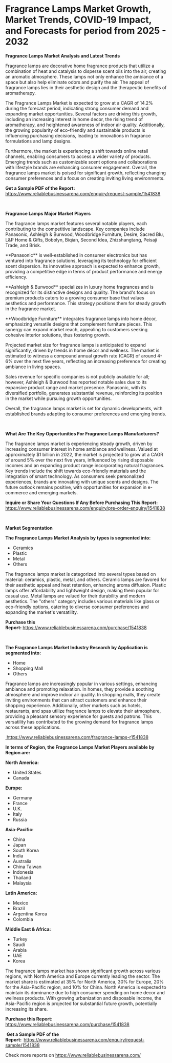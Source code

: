 <p><h1>Fragrance Lamps Market Growth, Market Trends, COVID-19 Impact, and Forecasts for period from 2025 - 2032</h1></p><p><strong>Fragrance Lamps Market Analysis and Latest Trends</strong></p>
<p><p>Fragrance lamps are decorative home fragrance products that utilize a combination of heat and catalysis to disperse scent oils into the air, creating an aromatic atmosphere. These lamps not only enhance the ambiance of a space but also help eliminate odors and purify the air. The appeal of fragrance lamps lies in their aesthetic design and the therapeutic benefits of aromatherapy.</p><p>The Fragrance Lamps Market is expected to grow at a CAGR of 14.2% during the forecast period, indicating strong consumer demand and expanding market opportunities. Several factors are driving this growth, including an increasing interest in home decor, the rising trend of aromatherapy, and heightened awareness of indoor air quality. Additionally, the growing popularity of eco-friendly and sustainable products is influencing purchasing decisions, leading to innovations in fragrance formulations and lamp designs.</p><p>Furthermore, the market is experiencing a shift towards online retail channels, enabling consumers to access a wider variety of products. Emerging trends such as customizable scent options and collaborations with lifestyle brands are enhancing consumer engagement. Overall, the fragrance lamps market is poised for significant growth, reflecting changing consumer preferences and a focus on creating inviting living environments.</p></p>
<p><strong>Get a Sample PDF of the Report:&nbsp;</strong> <a href="https://www.reliablebusinessarena.com/enquiry/request-sample/1541838?utm_campaign=1990&utm_medium=2&utm_source=Github&utm_content=ia&utm_term=08022025&utm_id=fragrance-lamps">https://www.reliablebusinessarena.com/enquiry/request-sample/1541838</a></p>
<p>&nbsp;</p>
<p><strong>Fragrance Lamps Major Market Players</strong></p>
<p><p>The fragrance lamps market features several notable players, each contributing to the competitive landscape. Key companies include Panasonic, Ashleigh & Burwood, Woodbridge Furniture, Desire, Sacred Blu, L&P Home & Gifts, Bobolyn, Biqian, Second Idea, Zhizshangtang, Peisaji Trade, and Brisk.</p><p>**Panasonic** is well-established in consumer electronics but has ventured into fragrance solutions, leveraging its technology for efficient scent dispersion. Its innovative approach is expected to enhance growth, providing a competitive edge in terms of product performance and energy efficiency.</p><p>**Ashleigh & Burwood** specializes in luxury home fragrances and is recognized for its distinctive designs and quality. The brand's focus on premium products caters to a growing consumer base that values aesthetics and performance. This strategy positions them for steady growth in the fragrance market.</p><p>**Woodbridge Furniture** integrates fragrance lamps into home décor, emphasizing versatile designs that complement furniture pieces. This synergy can expand market reach, appealing to customers seeking cohesive interior solutions, thus fostering growth.</p><p>Projected market size for fragrance lamps is anticipated to expand significantly, driven by trends in home décor and wellness. The market is estimated to witness a compound annual growth rate (CAGR) of around 4-6% over the next five years, reflecting an increasing preference for creating ambiance in living spaces.</p><p>Sales revenue for specific companies is not publicly available for all; however, Ashleigh & Burwood has reported notable sales due to its expansive product range and market presence. Panasonic, with its diversified portfolio, generates substantial revenue, reinforcing its position in the market while pursuing growth opportunities.</p><p>Overall, the fragrance lamps market is set for dynamic developments, with established brands adapting to consumer preferences and emerging trends.</p></p>
<p>&nbsp;</p>
<p><strong>What Are The Key Opportunities For Fragrance Lamps Manufacturers?</strong></p>
<p><p>The fragrance lamps market is experiencing steady growth, driven by increasing consumer interest in home ambiance and wellness. Valued at approximately $1 billion in 2022, the market is projected to grow at a CAGR of around 5% over the next five years, influenced by rising disposable incomes and an expanding product range incorporating natural fragrances. Key trends include the shift towards eco-friendly materials and the integration of smart technology. As consumers seek personalized experiences, brands are innovating with unique scents and designs. The future outlook remains positive, with opportunities for expansion in e-commerce and emerging markets.</p></p>
<p><strong>Inquire or Share Your Questions If Any Before Purchasing This Report:</strong> <a href="https://www.reliablebusinessarena.com/enquiry/pre-order-enquiry/1541838?utm_campaign=1990&utm_medium=2&utm_source=Github&utm_content=ia&utm_term=08022025&utm_id=fragrance-lamps">https://www.reliablebusinessarena.com/enquiry/pre-order-enquiry/1541838</a></p>
<p>&nbsp;</p>
<p><strong>Market Segmentation</strong></p>
<p><strong>The Fragrance Lamps Market Analysis by types is segmented into:</strong></p>
<p><ul><li>Ceramics</li><li>Plastic</li><li>Metal</li><li>Others</li></ul></p>
<p><p>The fragrance lamps market is categorized into several types based on material: ceramics, plastic, metal, and others. Ceramic lamps are favored for their aesthetic appeal and heat retention, enhancing aroma diffusion. Plastic lamps offer affordability and lightweight design, making them popular for casual use. Metal lamps are valued for their durability and modern aesthetics. The "others" category includes various materials like glass or eco-friendly options, catering to diverse consumer preferences and expanding the market's versatility.</p></p>
<p><strong>Purchase this Report:&nbsp;</strong><a href="https://www.reliablebusinessarena.com/purchase/1541838?utm_campaign=1990&utm_medium=2&utm_source=Github&utm_content=ia&utm_term=08022025&utm_id=fragrance-lamps">https://www.reliablebusinessarena.com/purchase/1541838</a></p>
<p>&nbsp;</p>
<p><strong>The Fragrance Lamps Market Industry Research by Application is segmented into:</strong></p>
<p><ul><li>Home</li><li>Shopping Mall</li><li>Others</li></ul></p>
<p><p>Fragrance lamps are increasingly popular in various settings, enhancing ambiance and promoting relaxation. In homes, they provide a soothing atmosphere and improve indoor air quality. In shopping malls, they create inviting environments that can attract customers and enhance their shopping experience. Additionally, other markets such as hotels, restaurants, and spas utilize fragrance lamps to elevate their atmosphere, providing a pleasant sensory experience for guests and patrons. This versatility has contributed to the growing demand for fragrance lamps across these applications.</p></p>
<p><a href="https://www.reliablebusinessarena.com/fragrance-lamps-r1541838?utm_campaign=1990&utm_medium=2&utm_source=Github&utm_content=ia&utm_term=08022025&utm_id=fragrance-lamps">&nbsp;https://www.reliablebusinessarena.com/fragrance-lamps-r1541838</a></p>
<p><strong>In terms of Region, the Fragrance Lamps Market Players available by Region are:</strong></p>
<p>
    <p> <strong> North America: </strong>
        <ul>
            <li>United States</li>
            <li>Canada</li>
        </ul>
        </p> 
    <p> <strong> Europe: </strong>
        <ul>
            <li>Germany</li>
            <li>France</li>
            <li>U.K.</li>
            <li>Italy</li>
            <li>Russia</li>
        </ul>
        </p> 
    <p> <strong> Asia-Pacific: </strong>
        <ul>
            <li>China</li>
            <li>Japan</li>
            <li>South Korea</li>
            <li>India</li>
            <li>Australia</li>
            <li>China Taiwan</li>
            <li>Indonesia</li>
            <li>Thailand</li>
            <li>Malaysia</li>
        </ul>
        </p> 
    <p> <strong> Latin America: </strong>
        <ul>
            <li>Mexico</li>
            <li>Brazil</li>
            <li>Argentina Korea</li>
            <li>Colombia</li>
        </ul>
        </p> 
    <p> <strong> Middle East & Africa: </strong>
        <ul>
            <li>Turkey</li>
            <li>Saudi</li>
            <li>Arabia</li>
            <li>UAE</li>
            <li>Korea</li>
        </ul>
    </p>
    </p>
<p><p>The fragrance lamps market has shown significant growth across various regions, with North America and Europe currently leading the sector. The market share is estimated at 35% for North America, 30% for Europe, 20% for the Asia-Pacific region, and 10% for China. North America is expected to maintain its dominance due to high consumer spending on home decor and wellness products. With growing urbanization and disposable income, the Asia-Pacific region is projected for substantial future growth, potentially increasing its share.</p></p>
<p><strong>Purchase this Report: </strong><a href="https://www.reliablebusinessarena.com/purchase/1541838?utm_campaign=1990&utm_medium=2&utm_source=Github&utm_content=ia&utm_term=08022025&utm_id=fragrance-lamps">https://www.reliablebusinessarena.com/purchase/1541838</a></p>
<p>&nbsp;<strong>Get a Sample PDF of the Report:&nbsp;&nbsp;</strong><a href="https://www.reliablebusinessarena.com/enquiry/request-sample/1541838?utm_campaign=1990&utm_medium=2&utm_source=Github&utm_content=ia&utm_term=08022025&utm_id=fragrance-lamps">https://www.reliablebusinessarena.com/enquiry/request-sample/1541838</a></p>
<p><strong></strong></p>
<p>Check more reports on <a href="https://www.reliablebusinessarena.com/?utm_campaign=1990&utm_medium=2&utm_source=Github&utm_content=ia&utm_term=08022025&utm_id=fragrance-lamps">https://www.reliablebusinessarena.com/</a></p>